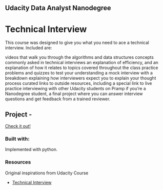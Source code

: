 ## Udacity Data Analyst Nanodegree

# Technical Interview

This course was designed to give you what you need to ace a technical interview. Included are:

videos that walk you through the algorithms and data structures concepts commonly asked in technical interviews
an explanation of efficiency, and an explanation of how it relates to topics covered throughout the class
practice problems and quizzes to test your understanding
a mock interview with a breakdown explaining how interviewers expect you to explain your thought process
curated links to outside resources, including a special link to live practice interviewing with other Udacity students on Pramp
if you’re a Nanodegree student, a final project where you can answer interview questions and get feedback from a trained reviewer.


## Project -

[Check it out!]()

### Built with:

Implemented with python.


### Resources

Original inspirations from Udacity Course
- [Technical Interview](https://classroom.udacity.com/courses/ud513)